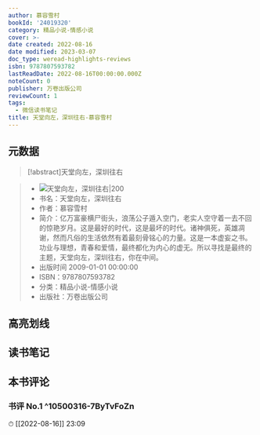 ```yaml
---
author: 慕容雪村
bookId: '24019320'
category: 精品小说-情感小说
cover: >-
date created: 2022-08-16
date modified: 2023-03-07
doc_type: weread-highlights-reviews
isbn: 9787807593782
lastReadDate: 2022-08-16T00:00:00.000Z
noteCount: 0
publisher: 万卷出版公司
reviewCount: 1
tags:
  - 微信读书笔记
title: 天堂向左，深圳往右-慕容雪村
---
```


## 元数据

>[!abstract]天堂向左，深圳往右

> - ![天堂向左，深圳往右|200](https://wfqqreader-1252317822.image.myqcloud.com/cover/320/24019320/t7_24019320.jpg)
> - 书名：天堂向左，深圳往右
> - 作者：慕容雪村
> - 简介：亿万富豪横尸街头，浪荡公子遁入空门，老实人空守着一去不回的惊艳岁月。这是最好的时代，这是最坏的时代。诸神俱死，英雄凋谢，然而凡俗的生活依然有着最刻骨铭心的力量。这是一本虚妄之书。功业与理想，青春和爱情，最终都化为内心的虚无。所以寻找是最终的主题，天堂向左，深圳往右，你在中间。
> - 出版时间 2009-01-01 00:00:00
> - ISBN：9787807593782
> - 分类：精品小说-情感小说
> - 出版社：万卷出版公司

## 高亮划线

## 读书笔记

## 本书评论

### 书评 No.1 ^10500316-7ByTvFoZn

⏱ [[2022-08-16]] 23:09
